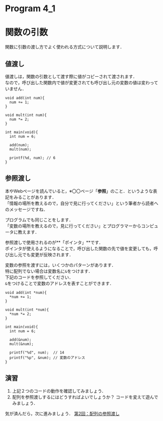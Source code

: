 # Program 4_1

# 関数の引数
関数に引数の渡し方でよく使われる方式について説明します．

## 値渡し
値渡しは，関数の引数として渡す際に値がコピーされて渡されます．  
なので，呼び出した関数内で値が変更されても呼び出し元の変数の値は変わっていません．

```
void add(int num){
  num += 1;
}

void mult(int num){
  num *= 2;
}

int main(void){
  int num = 6;
   
  add(num);
  mult(num);
    
  printf(%d, num); // 6
}
```

## 参照渡し
本やWebページを読んでいると，※〇〇ページ「**参照**」のこと．というような表記をみることがあります．  
「情報の場所を教えるので，自分で見に行ってください」という筆者から読者へのメッセージですね．

プログラムでも同じことをします．  
「変数の場所を教えるので，見に行ってください」とプログラマーからコンピュータに教えます．


参照渡しで使用されるのが**「ポインタ」**です．  
ポインタが使えるようになることで，呼び出した関数の先で値を変更しても，呼び出し元でも変更が反映されます．

変数の参照を渡すには，いくつかのパターンがあります．  
特に配列でない場合は変数名に`&`をつけます．  
下記のコードを参照してください．  
`&`をつけることで変数のアドレスを表すことができます．

```
void add(int *num){
  *num += 1;
}

void mult(int *num){
  *num *= 2;
}

int main(void){
  int num = 6;
  
  add(&num);
  mult(&num);
  
  printf("%d", num);  // 14
  printf("%p", &num); // 変数のアドレス
}
```

## 演習
1. 上記２つのコードの動作を確認してみましょう．
1. 配列を参照渡しするにはどうすればよいでしょうか？  コードを変えて遊んでみましょう．

気が済んだら，次に進みましょう．
[第2回：配列の参照渡し](4_2.md)
